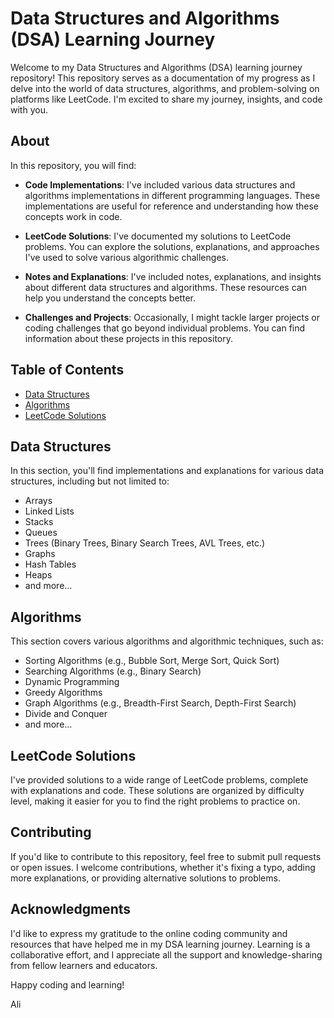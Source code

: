 # Data Structures and Algorithms (DSA) Learning Journey

Welcome to my Data Structures and Algorithms (DSA) learning journey repository! This repository serves as a documentation of my progress as I delve into the world of data structures, algorithms, and problem-solving on platforms like LeetCode. I'm excited to share my journey, insights, and code with you.

## About

In this repository, you will find:

- **Code Implementations**: I've included various data structures and algorithms implementations in different programming languages. These implementations are useful for reference and understanding how these concepts work in code.

- **LeetCode Solutions**: I've documented my solutions to LeetCode problems. You can explore the solutions, explanations, and approaches I've used to solve various algorithmic challenges.

- **Notes and Explanations**: I've included notes, explanations, and insights about different data structures and algorithms. These resources can help you understand the concepts better.

- **Challenges and Projects**: Occasionally, I might tackle larger projects or coding challenges that go beyond individual problems. You can find information about these projects in this repository.

## Table of Contents

- [Data Structures](#data-structures)
- [Algorithms](#algorithms)
- [LeetCode Solutions](#leetcode-solutions)

## Data Structures

In this section, you'll find implementations and explanations for various data structures, including but not limited to:

- Arrays
- Linked Lists
- Stacks
- Queues
- Trees (Binary Trees, Binary Search Trees, AVL Trees, etc.)
- Graphs
- Hash Tables
- Heaps
- and more...

## Algorithms

This section covers various algorithms and algorithmic techniques, such as:

- Sorting Algorithms (e.g., Bubble Sort, Merge Sort, Quick Sort)
- Searching Algorithms (e.g., Binary Search)
- Dynamic Programming
- Greedy Algorithms
- Graph Algorithms (e.g., Breadth-First Search, Depth-First Search)
- Divide and Conquer
- and more...

## LeetCode Solutions

I've provided solutions to a wide range of LeetCode problems, complete with explanations and code. These solutions are organized by difficulty level, making it easier for you to find the right problems to practice on.

## Contributing

If you'd like to contribute to this repository, feel free to submit pull requests or open issues. I welcome contributions, whether it's fixing a typo, adding more explanations, or providing alternative solutions to problems.

## Acknowledgments

I'd like to express my gratitude to the online coding community and resources that have helped me in my DSA learning journey. Learning is a collaborative effort, and I appreciate all the support and knowledge-sharing from fellow learners and educators.

Happy coding and learning!

Ali
